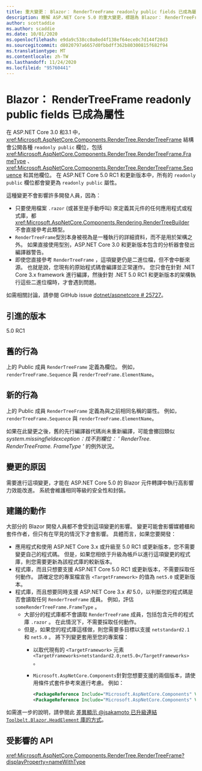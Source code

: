 ```yaml
---
title: 重大變更： Blazor： RenderTreeFrame readonly public fields 已成為屬性
description: 瞭解 ASP.NET Core 5.0 的重大變更，標題為 Blazor： RenderTreeFrame readonly public fields 已成為屬性
author: scottaddie
ms.author: scaddie
ms.date: 10/01/2020
ms.openlocfilehash: e9da9c538cc0a8ed4f138ef64ece0c7d144f28d3
ms.sourcegitcommit: d8020797a6657d0fbbdff362b80300815f682f94
ms.translationtype: MT
ms.contentlocale: zh-TW
ms.lasthandoff: 11/24/2020
ms.locfileid: "95760441"
---
```

# <a name="blazor-rendertreeframe-readonly-public-fields-have-become-properties"></a>Blazor： RenderTreeFrame readonly public fields 已成為屬性

在 ASP.NET Core 3.0 和3.1 中， <xref:Microsoft.AspNetCore.Components.RenderTree.RenderTreeFrame> 結構會公開各種 `readonly public` 欄位，包括 <xref:Microsoft.AspNetCore.Components.RenderTree.RenderTreeFrame.FrameType> 、 <xref:Microsoft.AspNetCore.Components.RenderTree.RenderTreeFrame.Sequence> 和其他欄位。 在 ASP.NET Core 5.0 RC1 和更新版本中，所有的 `readonly public` 欄位都會變更為 `readonly public` 屬性。

這種變更不會影響許多開發人員，因為：

* 只要使用檔案 `.razor` (或甚至是手動呼叫) 來定義其元件的任何應用程式或程式庫，都 <xref:Microsoft.AspNetCore.Components.Rendering.RenderTreeBuilder> 不會直接參考此類型。
* `RenderTreeFrame`型別本身被視為是一種執行的詳細資料，而不是用於架構之外。 如果直接使用型別，ASP.NET Core 3.0 和更新版本包含的分析器會發出編譯器警告。
* 即使您直接參考 `RenderTreeFrame` ，這項變更仍是二進位檔，但不會中斷來源。 也就是說，您現有的原始程式碼會編譯並正常運作。 您只會在針對 .NET Core 3.x framework 進行編譯，然後針對 .NET 5.0 RC1 和更新版本的架構執行這些二進位檔時，才會遇到問題。

如需相關討論，請參閱 GitHub issue [dotnet/aspnetcore # 25727](https://github.com/dotnet/aspnetcore/issues/25727)。

## <a name="version-introduced"></a>引進的版本

5.0 RC1

## <a name="old-behavior"></a>舊的行為

上的 Public 成員 `RenderTreeFrame` 定義為欄位。 例如，`renderTreeFrame.Sequence` 與 `renderTreeFrame.ElementName`。

## <a name="new-behavior"></a>新的行為

上的 Public 成員 `RenderTreeFrame` 定義為與之前相同名稱的屬性。 例如，`renderTreeFrame.Sequence` 與 `renderTreeFrame.ElementName`。

如果在此變更之後，舊的先行編譯器代碼尚未重新編譯，可能會擲回類似 *system.missingfieldexception：找不到欄位： ' RenderTree. RenderTreeFrame. FrameType '* 的例外狀況。

## <a name="reason-for-change"></a>變更的原因

需要進行這項變更，才能在 ASP.NET Core 5.0 的 Blazor 元件轉譯中執行高影響力效能改進。 系統會維護相同等級的安全性和封裝。

## <a name="recommended-action"></a>建議的動作

大部分的 Blazor 開發人員都不會受到這項變更的影響。 變更可能會影響媒體櫃和套件作者，但只有在罕見的情況下才會影響。 具體而言，如果您要開發：

* 應用程式和使用 ASP.NET Core 3.x 或升級至 5.0 RC1 或更新版本，您不需要變更自己的程式碼。 但是，如果您相依于升級為帳戶以進行這項變更的程式庫，則您需要更新為該程式庫的較新版本。
* 程式庫，而且只想要支援 ASP.NET Core 5.0 RC1 或更新版本，不需要採取任何動作。 請確定您的專案檔宣告 `<TargetFramework>` 的值為 `net5.0` 或更新版本。
* 程式庫，而且想要同時支援 ASP.NET Core 3.x *和* 5.0，以判斷您的程式碼是否會讀取任何 `RenderTreeFrame` 成員。 例如，評估 `someRenderTreeFrame.FrameType` 。
  * 大部分的程式庫都不會讀取 `RenderTreeFrame` 成員，包括包含元件的程式庫 `.razor` 。 在此情況下，不需要採取任何動作。
  * 但是，如果您的程式庫這樣做，則您需要多目標以支援 `netstandard2.1` 和 `net5.0` 。 將下列變更套用至您的專案檔：
    * 以取代現有的 `<TargetFramework>` 元素 `<TargetFrameworks>netstandard2.0;net5.0</TargetFrameworks>` 。
    * `Microsoft.AspNetCore.Components`針對您想要支援的兩個版本，請使用條件式套件參考來進行考慮。 例如：

        ```xml
        <PackageReference Include="Microsoft.AspNetCore.Components" Version="3.0.0" Condition="'$(TargetFramework)' == 'netstandard2.0'" />
        <PackageReference Include="Microsoft.AspNetCore.Components" Version="5.0.0-rc.1.*" Condition="'$(TargetFramework)' != 'netstandard2.0'" />
        ```

如需進一步的說明，請參閱此 [差異顯示 @jsakamoto 已升級連結 `Toolbelt.Blazor.HeadElement` 庫的方式](https://github.com/jsakamoto/Toolbelt.Blazor.HeadElement/commit/090df430ba725f9420d412753db8104e8c32bf51)。

## <a name="affected-apis"></a>受影響的 API

<xref:Microsoft.AspNetCore.Components.RenderTree.RenderTreeFrame?displayProperty=nameWithType>

<!--

### Category

ASP.NET Core

### Affected APIs

`T:Microsoft.AspNetCore.Components.RenderTree.RenderTreeFrame`

-->
